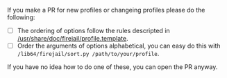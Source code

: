 If you make a PR for new profiles or changeing profiles please do the following:
 - [ ] The ordering of options follow the rules descripted in [/usr/share/doc/firejail/profile.template](https://github.com/netblue30/firejail/blob/master/etc/templates/profile.template).
 - [ ] Order the arguments of options alphabetical, you can easy do this with `/lib64/firejail/sort.py /path/to/your/profile`.

If you have no idea how to do one of these, you can open the PR anyway.
